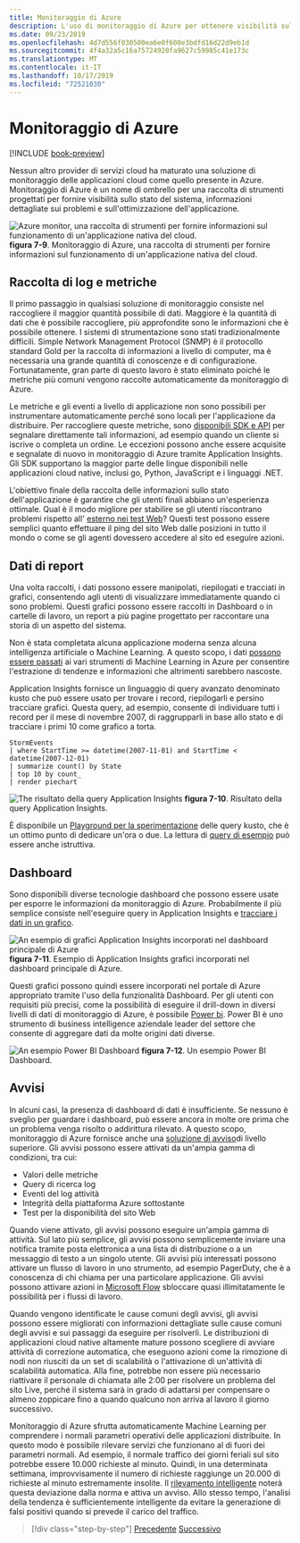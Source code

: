 ```yaml
---
title: Monitoraggio di Azure
description: L'uso di monitoraggio di Azure per ottenere visibilità sul sistema è in esecuzione.
ms.date: 09/23/2019
ms.openlocfilehash: 4d7d556f030500ea6e0f608e3bdfd16d22d9eb1d
ms.sourcegitcommit: 4f4a32a5c16a75724920fa9627c59985c41e173c
ms.translationtype: MT
ms.contentlocale: it-IT
ms.lasthandoff: 10/17/2019
ms.locfileid: "72521030"
---
```

# <a name="azure-monitor"></a>Monitoraggio di Azure 

[!INCLUDE [book-preview](../../../includes/book-preview.md)]

Nessun altro provider di servizi cloud ha maturato una soluzione di monitoraggio delle applicazioni cloud come quello presente in Azure. Monitoraggio di Azure è un nome di ombrello per una raccolta di strumenti progettati per fornire visibilità sullo stato del sistema, informazioni dettagliate sui problemi e sull'ottimizzazione dell'applicazione. 

![Azure monitor, una raccolta di strumenti per fornire informazioni sul funzionamento di un'applicazione nativa del cloud. ](./media/azure-monitor.png)
**figura 7-9**. Monitoraggio di Azure, una raccolta di strumenti per fornire informazioni sul funzionamento di un'applicazione nativa del cloud.

## <a name="gathering-logs-and-metrics"></a>Raccolta di log e metriche

Il primo passaggio in qualsiasi soluzione di monitoraggio consiste nel raccogliere il maggior quantità possibile di dati. Maggiore è la quantità di dati che è possibile raccogliere, più approfondite sono le informazioni che è possibile ottenere. I sistemi di strumentazione sono stati tradizionalmente difficili. Simple Network Management Protocol (SNMP) è il protocollo standard Gold per la raccolta di informazioni a livello di computer, ma è necessaria una grande quantità di conoscenze e di configurazione. Fortunatamente, gran parte di questo lavoro è stato eliminato poiché le metriche più comuni vengono raccolte automaticamente da monitoraggio di Azure.

Le metriche e gli eventi a livello di applicazione non sono possibili per instrumentare automaticamente perché sono locali per l'applicazione da distribuire. Per raccogliere queste metriche, sono [disponibili SDK e API](https://docs.microsoft.com/azure/azure-monitor/app/api-custom-events-metrics) per segnalare direttamente tali informazioni, ad esempio quando un cliente si iscrive o completa un ordine. Le eccezioni possono anche essere acquisite e segnalate di nuovo in monitoraggio di Azure tramite Application Insights. Gli SDK supportano la maggior parte delle lingue disponibili nelle applicazioni cloud native, inclusi go, Python, JavaScript e i linguaggi .NET.

L'obiettivo finale della raccolta delle informazioni sullo stato dell'applicazione è garantire che gli utenti finali abbiano un'esperienza ottimale. Qual è il modo migliore per stabilire se gli utenti riscontrano problemi rispetto all' [esterno nei test Web](https://docs.microsoft.com/azure/azure-monitor/app/monitor-web-app-availability)? Questi test possono essere semplici quanto effettuare il ping del sito Web dalle posizioni in tutto il mondo o come se gli agenti dovessero accedere al sito ed eseguire azioni.

## <a name="reporting-data"></a>Dati di report

Una volta raccolti, i dati possono essere manipolati, riepilogati e tracciati in grafici, consentendo agli utenti di visualizzare immediatamente quando ci sono problemi. Questi grafici possono essere raccolti in Dashboard o in cartelle di lavoro, un report a più pagine progettato per raccontare una storia di un aspetto del sistema.

Non è stata completata alcuna applicazione moderna senza alcuna intelligenza artificiale o Machine Learning. A questo scopo, i dati [possono essere passati](https://www.youtube.com/watch?v=Cuza-I1g9tw) ai vari strumenti di Machine Learning in Azure per consentire l'estrazione di tendenze e informazioni che altrimenti sarebbero nascoste.

Application Insights fornisce un linguaggio di query avanzato denominato kusto che può essere usato per trovare i record, riepilogarli e persino tracciare grafici. Questa query, ad esempio, consente di individuare tutti i record per il mese di novembre 2007, di raggrupparli in base allo stato e di tracciare i primi 10 come grafico a torta.

```
StormEvents 
| where StartTime >= datetime(2007-11-01) and StartTime < datetime(2007-12-01)
| summarize count() by State
| top 10 by count_
| render piechart 
```

![The risultato della query Application Insights ](./media/azure-monitor.png)
**figura 7-10**. Risultato della query Application Insights.

È disponibile un [Playground per la sperimentazione](https://dataexplorer.azure.com/clusters/help/databases/Samples) delle query kusto, che è un ottimo punto di dedicare un'ora o due. La lettura di [query di esempio](https://docs.microsoft.com/azure/kusto/query/samples) può essere anche istruttiva.

## <a name="dashboards"></a>Dashboard

Sono disponibili diverse tecnologie dashboard che possono essere usate per esporre le informazioni da monitoraggio di Azure. Probabilmente il più semplice consiste nell'eseguire query in Application Insights e [tracciare i dati in un grafico](https://docs.microsoft.com/azure/azure-monitor/learn/tutorial-app-dashboards). 

![An esempio di grafici Application Insights incorporati nel dashboard principale di Azure ](./media/azure-monitor.png)
**figura 7-11**. Esempio di Application Insights grafici incorporati nel dashboard principale di Azure.

Questi grafici possono quindi essere incorporati nel portale di Azure appropriato tramite l'uso della funzionalità Dashboard. Per gli utenti con requisiti più precisi, come la possibilità di eseguire il drill-down in diversi livelli di dati di monitoraggio di Azure, è possibile [Power bi](https://powerbi.microsoft.com/). Power BI è uno strumento di business intelligence aziendale leader del settore che consente di aggregare dati da molte origini dati diverse.

![An esempio Power BI Dashboard ](./media/azure-monitor.png)
**figura 7-12**. Un esempio Power BI Dashboard.

## <a name="alerts"></a>Avvisi

In alcuni casi, la presenza di dashboard di dati è insufficiente. Se nessuno è sveglio per guardare i dashboard, può essere ancora in molte ore prima che un problema venga risolto o addirittura rilevato. A questo scopo, monitoraggio di Azure fornisce anche una [soluzione di avviso](https://docs.microsoft.com/azure/azure-monitor/platform/alerts-overview)di livello superiore. Gli avvisi possono essere attivati da un'ampia gamma di condizioni, tra cui:

- Valori delle metriche
- Query di ricerca log
- Eventi del log attività
- Integrità della piattaforma Azure sottostante
- Test per la disponibilità del sito Web

Quando viene attivato, gli avvisi possono eseguire un'ampia gamma di attività. Sul lato più semplice, gli avvisi possono semplicemente inviare una notifica tramite posta elettronica a una lista di distribuzione o a un messaggio di testo a un singolo utente. Gli avvisi più interessati possono attivare un flusso di lavoro in uno strumento, ad esempio PagerDuty, che è a conoscenza di chi chiama per una particolare applicazione. Gli avvisi possono attivare azioni in [Microsoft Flow](https://flow.microsoft.com/) sbloccare quasi illimitatamente le possibilità per i flussi di lavoro.

Quando vengono identificate le cause comuni degli avvisi, gli avvisi possono essere migliorati con informazioni dettagliate sulle cause comuni degli avvisi e sui passaggi da eseguire per risolverli. Le distribuzioni di applicazioni cloud native altamente mature possono scegliere di avviare attività di correzione automatica, che eseguono azioni come la rimozione di nodi non riusciti da un set di scalabilità o l'attivazione di un'attività di scalabilità automatica. Alla fine, potrebbe non essere più necessario riattivare il personale di chiamata alle 2:00 per risolvere un problema del sito Live, perché il sistema sarà in grado di adattarsi per compensare o almeno zoppicare fino a quando qualcuno non arriva al lavoro il giorno successivo. 

Monitoraggio di Azure sfrutta automaticamente Machine Learning per comprendere i normali parametri operativi delle applicazioni distribuite. In questo modo è possibile rilevare servizi che funzionano al di fuori dei parametri normali. Ad esempio, il normale traffico dei giorni feriali sul sito potrebbe essere 10.000 richieste al minuto. Quindi, in una determinata settimana, improvvisamente il numero di richieste raggiunge un 20.000 di richieste al minuto estremamente insolite. Il [rilevamento intelligente](https://docs.microsoft.com/azure/azure-monitor/app/proactive-diagnostics) noterà questa deviazione dalla norma e attiva un avviso. Allo stesso tempo, l'analisi della tendenza è sufficientemente intelligente da evitare la generazione di falsi positivi quando si prevede il carico del traffico.  

>[!div class="step-by-step"]
>[Precedente](monitoring-azure-kubernetes.md)
>[Successivo](identity.md)
